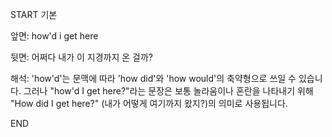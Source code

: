START
기본

앞면:
how'd i get here


뒷면:
어쩌다 내가 이 지경까지 온 걸까?


해석:
'how'd'는 문맥에 따라 'how did'와 'how would'의 축약형으로 쓰일 수 있습니다. 그러나 "how'd I get here?"라는 문장은 보통 놀라움이나 혼란을 나타내기 위해 "How did I get here?" (내가 어떻게 여기까지 왔지?)의 의미로 사용됩니다.
<!--ID: 1740735827507-->
END